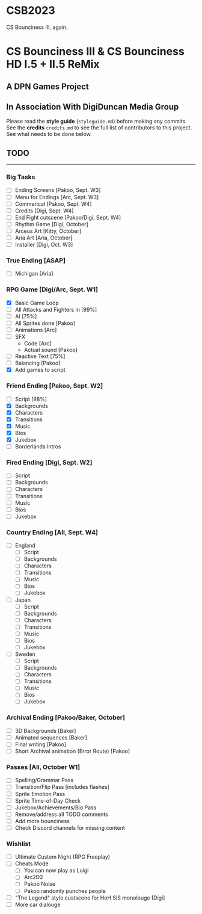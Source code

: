 # CSB2023
CS Bounciness III, again.
# CS Bounciness III & CS Bounciness HD I.5 + II.5 ReMix

## A **DPN Games** Project
## In Association With **DigiDuncan Media Group**

Please read the **style guide** (`styleguide.md`) before making any commits.  
See the **credits** `credits.md` to see the full list of contributors to this project.
See what needs to be done below.

## TODO
-------

### Big Tasks
- [ ] Ending Screens [Pakoo, Sept. W3]
- [ ] Menu for Endings [Arc, Sept. W3]
- [ ] Commerical [Pakoo, Sept. W4]
- [ ] Credits [Digi, Sept. W4]
- [ ] End Fight cutscene [Pakoo/Digi, Sept. W4]
- [ ] Rhythm Game [Digi, October]
- [ ] Arceus Art [Kitty, October]
- [ ] Aria Art [Aria, October]
- [ ] Installer [Digi, Oct. W3]

### True Ending [ASAP]
- [ ] Michigan [Aria]

### RPG Game [Digi/Arc, Sept. W1]
- [X] Basic Game Loop
- [ ] All Attacks and Fighters in [99%]
- [ ] AI [75%]
- [ ] All Sprites done [Pakoo]
- [ ] Animations [Arc]
- [ ] SFX
    - Code [Arc]
    - Actual sound [Pakoo]
- [ ] Reactive Text [75%]
- [ ] Balancing [Pakoo]
- [X] Add games to script

### Friend Ending [Pakoo, Sept. W2]
- [ ] Script [98%]
- [X] Backgrounds
- [X] Characters
- [X] Transitions
- [X] Music
- [X] Bios
- [X] Jukebox
- [ ] Borderlands Intros

### Fired Ending [Digi, Sept. W2]
- [ ] Script
- [ ] Backgrounds
- [ ] Characters
- [ ] Transitions
- [ ] Music
- [ ] Bios
- [ ] Jukebox

### Country Ending [All, Sept. W4]
- [ ] England
    - [ ] Script
    - [ ] Backgrounds
    - [ ] Characters
    - [ ] Transitions
    - [ ] Music
    - [ ] Bios
    - [ ] Jukebox
- [ ] Japan
    - [ ] Script
    - [ ] Backgrounds
    - [ ] Characters
    - [ ] Transitions
    - [ ] Music
    - [ ] Bios
    - [ ] Jukebox
- [ ] Sweden
    - [ ] Script
    - [ ] Backgrounds
    - [ ] Characters
    - [ ] Transitions
    - [ ] Music
    - [ ] Bios
    - [ ] Jukebox

### Archival Ending [Pakoo/Baker, October]
- [ ] 3D Backgrounds [Baker]
- [ ] Animated sequences [Baker]
- [ ] Final writing [Pakoo]
- [ ] Short Archival animation (Error Route) [Pakoo]

### Passes [All, October W1]
- [ ] Spelling/Grammar Pass
- [ ] Transition/Flip Pass [includes flashes]
- [ ] Sprite Emotion Pass
- [ ] Sprite Time-of-Day Check
- [ ] Jukebox/Achievements/Bio Pass
- [ ] Remove/address all TODO comments
- [ ] Add more bounciness
- [ ] Check Discord channels for missing content

### Wishlist
- [ ] Ultimate Custom Night (RPG Freeplay)
- [ ] Cheats Mode
    - [ ] You can now play as Luigi
    - [ ] Arc2D2
    - [ ] Pakoo Noise
    - [ ] Pakoo randomly punches people
- [ ] "The Legend" style custscene for HoH SiS monolouge [Digi]
- [ ] More car dialouge
